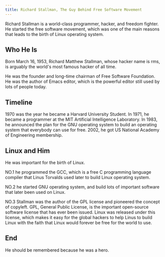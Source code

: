 ```yaml
---
title: Richard Stallman, The Guy Behind Free Software Movement
---
```


Richard Stallman is a world-class programmer, hacker, and freedom fighter. He started the free software movement, which was one of the main reasons that leads to the birth of Linux operating system.

## Who He Is

Born March 16, 1953, Richard Matthew Stallman, whose hacker name is rms, is arguably the world's most famous hacker of all time. 

He was the founder and long-time chairman of Free Software Foundation. He was the author of Emacs editor, which is the powerful editor still used by lots of people today. 

## Timeline

1970 was the year he became a Harvard University Student. In 1971, he became a programmer at the MIT Artificial Intelligence Laboratory. In 1983, he announced the plan for the GNU operating system to build an operating system that everybody can use for free. 2002, he got US National Academy of Engineering membership.

## Linux and Him

He was important for the birth of Linux.

NO.1 he programmed the GCC, which is a free C programming language compiler that Linus Torvalds used later to build Linux operating system.

NO.2 he started GNU operating system, and build lots of important software that later been used on Linux.

NO.3 Stallman was the author of the GPL license and pioneered the concept of copyleft. GPL, General Public License, is the important open-source software license that has ever been issued. Linux was released under this license, which makes it easy for the global hackers to help Linus to build Linux with the faith that Linux would forever be free for the world to use.

## End

He should be remembered because he was a hero.